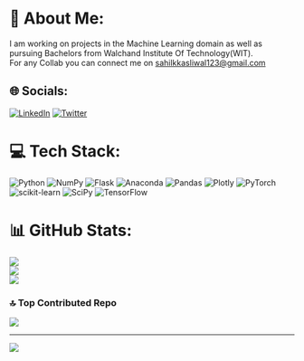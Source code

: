 # 💫 About Me:
I am working on projects in the Machine Learning domain as well as pursuing Bachelors from Walchand Institute Of Technology(WIT).<br>For any Collab you can connect me on sahilkkasliwal123@gmail.com


## 🌐 Socials:
[![LinkedIn](https://img.shields.io/badge/LinkedIn-%230077B5.svg?logo=linkedin&logoColor=white)](https://linkedin.com/in/sahil-kasliwal4511) [![Twitter](https://img.shields.io/badge/Twitter-%231DA1F2.svg?logo=Twitter&logoColor=white)](https://twitter.com/sahil_kasliwal1) 

# 💻 Tech Stack:
![Python](https://img.shields.io/badge/python-3670A0?style=for-the-badge&logo=python&logoColor=ffdd54) ![NumPy](https://img.shields.io/badge/numpy-%23013243.svg?style=for-the-badge&logo=numpy&logoColor=white) ![Flask](https://img.shields.io/badge/flask-%23000.svg?style=for-the-badge&logo=flask&logoColor=white) ![Anaconda](https://img.shields.io/badge/Anaconda-%2344A833.svg?style=for-the-badge&logo=anaconda&logoColor=white) ![Pandas](https://img.shields.io/badge/pandas-%23150458.svg?style=for-the-badge&logo=pandas&logoColor=white) ![Plotly](https://img.shields.io/badge/Plotly-%233F4F75.svg?style=for-the-badge&logo=plotly&logoColor=white) ![PyTorch](https://img.shields.io/badge/PyTorch-%23EE4C2C.svg?style=for-the-badge&logo=PyTorch&logoColor=white) ![scikit-learn](https://img.shields.io/badge/scikit--learn-%23F7931E.svg?style=for-the-badge&logo=scikit-learn&logoColor=white) ![SciPy](https://img.shields.io/badge/SciPy-%230C55A5.svg?style=for-the-badge&logo=scipy&logoColor=%white) ![TensorFlow](https://img.shields.io/badge/TensorFlow-%23FF6F00.svg?style=for-the-badge&logo=TensorFlow&logoColor=white)
# 📊 GitHub Stats:
![](https://github-readme-stats.vercel.app/api?username=kasliwalsahil&theme=dark&hide_border=false&include_all_commits=false&count_private=false)<br/>
![](https://github-readme-streak-stats.herokuapp.com/?user=kasliwalsahil&theme=dark&hide_border=false)<br/>
![](https://github-readme-stats.vercel.app/api/top-langs/?username=kasliwalsahil&theme=dark&hide_border=false&include_all_commits=false&count_private=false&layout=compact)

### 🔝 Top Contributed Repo
![](https://github-contributor-stats.vercel.app/api?username=kasliwalsahil&limit=5&theme=dark&combine_all_yearly_contributions=true)

---
[![](https://visitcount.itsvg.in/api?id=kasliwalsahil&icon=0&color=0)](https://visitcount.itsvg.in)

<!-- Proudly created with GPRM ( https://gprm.itsvg.in ) -->
